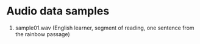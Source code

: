 # Audio data samples

1. sample01.wav (English learner, segment of reading, one sentence from the rainbow passage)

